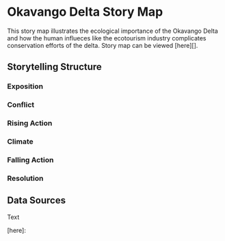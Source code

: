 # Okavango Delta Story Map
This story map illustrates the ecological importance of the Okavango Delta and how the human influeces like the ecotourism industry complicates conservation efforts of the delta.
Story map can be viewed [here][].

## Storytelling Structure

### Exposition

### Conflict

### Rising Action

### Climate

### Falling Action

### Resolution

## Data Sources

Text

[here]: